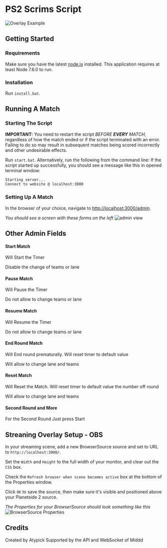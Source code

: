 # PS2 Scrims Script

![Overlay Example](https://imgur.com/ZLHFrl1)

## Getting Started

### Requirements

Make sure you have the latest [node.js](https://nodejs.org/en/) installed. This application requires at least Node 7.6.0 to run.

### Installation

Run `install.bat`.

## Running A Match

### Starting The Script

**IMPORTANT:** You need to restart the script *BEFORE **EVERY** MATCH*, regardless of how the match ended or if the script terminated with an error. Failing to do so may result in subsequent matches being scored incorrectly and other undesirable effects.

Run ``start.bat``. Alternatively, run the following from the command line:
   If the script started up successfully, you should see a message like this in opened terminal window:

   ```sh $
   Starting server...
   Connect to website @ localhost:3000
   ```

### Setting Up A Match

In the browser of your choice, navigate to <http://localhost:3000/admin>.

_You should see a screen with these forms on the left_ ![admin view](https://imgur.com/bfOfvKL)

## Other Admin Fields

#### Start Match
Will Start the Timer

Disable the change of teams or lane

#### Pause Match
Will Pause the Timer

Do not allow to change teams or lane

#### Resume Match
Will Resume the Timer

Do not allow to change teams or lane

#### End Round Match
Will End round prematurally.
Will reset timer to default value

Will allow to change lane and teams

#### Reset Match
Will Reset the Match.
Will reset timer to default value the number off round

Will allow to change lane and teams

#### Second Round and More

For the Second Round Just press Start

## Streaning Overlay Setup - OBS

In your streaming scene, add a new BrowserSource source and set to URL to ``http://localhost:3000/``.

Set the ``Width`` and ``Height`` to the full width of your monitor, and clear out the ``CSS`` box.

Check the ``Refresh browser when scene becomes active`` box at the bottom of the Properties window.

Click ``OK`` to save the source, then make sure it's visible and positioned above your Planetside 2 source.

_The Properties for your BrowserSource should look something like this_   
   ![BrowserSource Properties](https://imgur.com/8kFu3pa)


## Credits

Created by Atypick
Supported by the API and WebSocket of Middd
